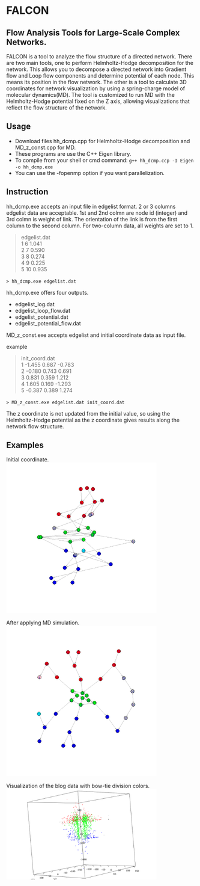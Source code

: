 # FALCON

## Flow Analysis Tools for Large-Scale Complex Networks.

FALCON is a tool to analyze the flow structure of a directed network.
There are two main tools, one to perform Helmholtz-Hodge decomposition for the network.
This allows you to decompose a directed network into Gradient flow and Loop flow components and determine potential of each node. This means its position in the flow network.
The other is a tool to calculate 3D coordinates for network visualization by using a spring-charge model of molecular dynamics(MD).
The tool is customized to run MD with the Helmholtz-Hodge potential fixed on the Z axis, allowing visualizations that reflect the flow structure of the network.


## Usage

- Download files hh_dcmp.cpp for Helmholtz-Hodge decomposition and MD_z_const.cpp for MD.
- These programs are use the C++ Eigen library.
- To compile from your shell or cmd command: `g++ hh_dcmp.ccp -I Eigen -o hh_dcmp.exe`
- You can use the -fopenmp option if you want parallelization.


## Instruction

hh_dcmp.exe accepts an input file in edgelist format.
2 or 3 columns edgelist data are acceptable.
1st and 2nd colmn are node id (integer) and  3rd colmn is weight of link. The orientation of the link is from the first column to the second column. For two-column data, all weights are set to 1.

> edgelist.dat  
> 1 6 1.041  
> 2 7 0.590  
> 3 8 0.274  
> 4 9 0.225  
> 5 10 0.935
>


`> hh_dcmp.exe edgelist.dat`

hh_dcmp.exe offers four outputs.  
- edgelist_log.dat  
- edgelist_loop_flow.dat  
- edgelist_potential.dat  
- edgelist_potential_flow.dat  

MD_z_const.exe accepts edgelist and initial coordinate data as input file.

example
> init_coord.dat  
> 1 -1.455  0.687 -0.783  
> 2 -0.180  0.743  0.691  
> 3  0.831  0.359  1.212  
> 4  1.605  0.169 -1.293  
> 5 -0.387  0.389  1.274  


`> MD_z_const.exe edgelist.dat init_coord.dat`

The z coordinate is not updated from the initial value, so using the Helmholtz-Hodge potential as the z coordinate gives results along the network flow structure.

## Examples

Initial coordinate.
<img src=before_color.png width=400>

After applying MD simulation.
<img src=after_color.png width=400>

Visualization of the blog data with bow-tie division colors.
<img src=blog_bowtie.png width=400>

